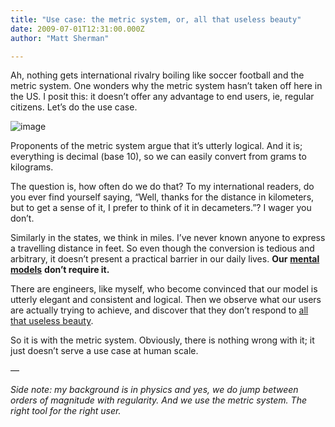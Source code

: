 ```yaml
---
title: "Use case: the metric system, or, all that useless beauty"
date: 2009-07-01T12:31:00.000Z
author: "Matt Sherman"

---
```


Ah, nothing gets international rivalry boiling like soccer football and the metric system. One wonders why the metric system hasn’t taken off here in the US. I posit this: it doesn’t offer any advantage to end users, ie, regular citizens. Let’s do the use case.

![image](//ecx.images-amazon.com/images/I/51vG9JGXq8L._SL500_AA300_.jpg)

Proponents of the metric system argue that it’s utterly logical. And it is; everything is decimal (base 10), so we can easily convert from grams to kilograms.

The question is, how often do we do that? To my international readers, do you ever find yourself saying, “Well, thanks for the distance in kilometers, but to get a sense of it, I prefer to think of it in decameters.”? I wager you don’t.

Similarly in the states, we think in miles. I’ve never known anyone to express a travelling distance in feet. So even though the conversion is tedious and arbitrary, it doesn’t present a practical barrier in our daily lives. **Our** [**mental models**](//en.wikipedia.org/wiki/Mental_model) **don’t require it.**

There are engineers, like myself, who become convinced that our model is utterly elegant and consistent and logical. Then we observe what our users are actually trying to achieve, and discover that they don’t respond to [all that useless beauty](//rd.io/x/QVp5JjdNuwg).

So it is with the metric system. Obviously, there is nothing wrong with it; it just doesn’t serve a use case at human scale.

—

_Side note: my background is in physics and yes, we do jump between orders of magnitude with regularity. And we use the metric system. The right tool for the right user._
